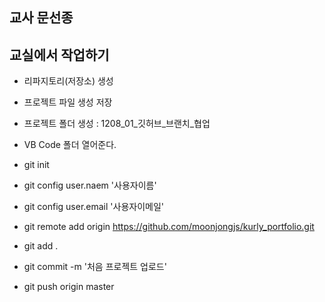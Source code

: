 ## 교사 문선종
## 교실에서 작업하기
   - 리파지토리(저장소) 생성
   - 프로젝트 파일 생성 저장

   - 프로젝트 폴더 생성 : 1208_01_깃허브_브랜치_협업
   - VB Code 폴더 열어준다.
   - git init
   - git config user.naem '사용자이름'
   - git config user.email '사용자이메일'
   - git remote add origin  https://github.com/moonjongjs/kurly_portfolio.git
   - git add .
   - git commit -m '처음 프로젝트 업로드'
   - git push origin master




   
   

